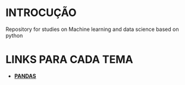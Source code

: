 # INTROCUÇÃO
Repository for studies on Machine learning and data science based on python

# LINKS PARA CADA TEMA

- **[PANDAS](https://upraggy.github.io/PY_DATASCIENCE_AND_MACH_LEARN/PANDAS)**
